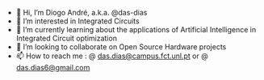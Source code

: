 - 👋 Hi, I’m Diogo André, a.k.a. @das-dias
- 👀 I’m interested in Integrated Circuits
- 🌱 I’m currently learning about the applications of Artificial Intelligence in Integrated Circuit optimization
- 💞️ I’m looking to collaborate on Open Source Hardware projects
- 📫 How to reach me : @ das.dias@campus.fct.unl.pt or @ das.dias6@gmail.com

<!---
das-dias/das-dias is a ✨ special ✨ repository because its `README.md` (this file) appears on your GitHub profile.
You can click the Preview link to take a look at your changes.
--->

